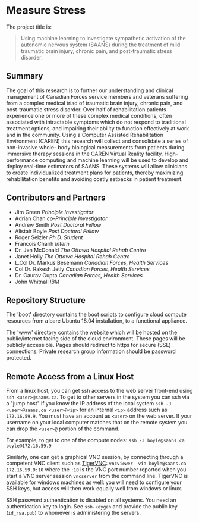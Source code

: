 Measure Stress
==============

The project title is:

> Using machine learning to investigate sympathetic activation of the autonomic
> nervous system (SAANS) during the treatment of mild traumatic brain injury,
> chronic pain, and post-traumatic stress disorder.


Summary
-------

The goal of this research is to further our understanding and clinical
management of Canadian Forces service members and veterans suffering from a
complex medical triad of traumatic brain injury, chronic pain, and
post-traumatic stress disorder. Over half of rehabilitation patients experience
one or more of these complex medical conditions, often associated with
intractable symptoms which do not respond to traditional treatment options, and
impairing their ability to function effectively at work and in the community.
Using a Computer Assisted Rehabilitation Environment (CAREN) this research will
collect and consolidate a series of non-invasive whole- body biological
measurements from patients during immersive therapy sessions in the CAREN
Virtual Reality facility. High-performance computing and machine learning will
be used to develop and deploy real-time estimators of SAANS. These systems will
allow clinicians to create individualized treatment plans for patients, thereby
maximizing rehabilitation benefits and avoiding costly setbacks in patient
treatment.

Contributors and Partners
-------------------------

- Jim Green *Principle Investigator*
- Adrian Chan *co-Principle Investigator*
- Andrew Smith *Post Doctoral Fellow*
- Alistair Boyle *Post Doctoral Fellow*
- Roger Selzler *Ph.D. Student*
- Francois Charih *Intern*
- Dr. Jen McDonald *The Ottawa Hospital Rehab Centre*
- Janet Holly *The Ottawa Hospital Rehab Centre*
- L.Col Dr. Markus Besemann *Canadian Forces, Health Services*
- Col Dr. Rakesh Jetly *Canadian Forces, Health Services*
- Dr. Gaurav Gupta *Canadian Forces, Health Services*
- John Whitnall *IBM*

Repository Structure
--------------------

The 'boot' directory contains the boot scripts to configure cloud compute
resources from a bare Ubuntu 18.04 installation, to a functional appliance.

The 'www' directory contains the website which will be hosted on the
public/internet facing side of the cloud environment. These pages will be
publicly accessible. Pages should redirect to https for secure (SSL)
connections. Private research group information should be password protected.

Remote Access from a Linux Host
-------------------------------

From a linux host, you can get ssh access to the web server front-end using `ssh <user>@saans.ca`.
To get to other servers in the system you can ssh via a "jump host" if you know the IP address of the local system
`ssh -J <user>@saans.ca <user>@<ip>` for an internal `<ip>` address such as `172.16.59.9`.
You must have an account as `<user>` on the web server.
If your username on your local computer matches that on the remote system you
can drop the `<user>@` portion of the command.

For example, to get to one of the compute nodes: `ssh -J boyle@saans.ca boyle@172.16.59.9`

Similarly, one can get a graphical VNC session, by connecting through a competent VNC client
such as [TigerVNC](https://tigervnc.org/):
`vncviewer -via boyle@saans.ca 172.16.59.9:10` where the `:10` is the VNC port
number reported when you start a VNC server session `vncserver` from the
command line.
TigerVNC is available for windows machines as well: you will need to configure
your SSH keys, but access will then work equally well from windows or linux.

SSH password authentication is disabled on all systems. You need an authentication key to login.
See `ssh-keygen` and provide the public key (`id_rsa.pub`) to whomever is administering the servers.
